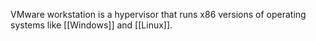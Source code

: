 VMware workstation is a hypervisor that runs x86 versions of operating systems like [[Windows]] and [[Linux]]. 